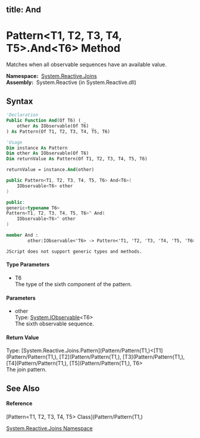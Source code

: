 title: And
---
# Pattern\<T1, T2, T3, T4, T5\>.And\<T6\> Method

Matches when all observable sequences have an available value.

**Namespace:**  [System.Reactive.Joins](System.Reactive.Joins/System.Reactive.Joins)  
**Assembly:**  System.Reactive (in System.Reactive.dll)

## Syntax

```vb
'Declaration
Public Function And(Of T6) ( _
    other As IObservable(Of T6) _
) As Pattern(Of T1, T2, T3, T4, T5, T6)
```

```vb
'Usage
Dim instance As Pattern
Dim other As IObservable(Of T6)
Dim returnValue As Pattern(Of T1, T2, T3, T4, T5, T6)

returnValue = instance.And(other)
```

```csharp
public Pattern<T1, T2, T3, T4, T5, T6> And<T6>(
    IObservable<T6> other
)
```

```c++
public:
generic<typename T6>
Pattern<T1, T2, T3, T4, T5, T6>^ And(
    IObservable<T6>^ other
)
```

```fsharp
member And : 
        other:IObservable<'T6> -> Pattern<'T1, 'T2, 'T3, 'T4, 'T5, 'T6> 
```

```jscript
JScript does not support generic types and methods.
```

#### Type Parameters

- T6  
  The type of the sixth component of the pattern.

#### Parameters

- other  
  Type: [System.IObservable](https://msdn.microsoft.com/en-us/library/Dd990377)\<T6\>  
  The sixth observable sequence.

#### Return Value

Type: [System.Reactive.Joins.Pattern](Pattern/Pattern(T1,)\<[T1](Pattern/Pattern(T1,), [T2](Pattern/Pattern(T1,), [T3](Pattern/Pattern(T1,), [T4](Pattern/Pattern(T1,), [T5](Pattern/Pattern(T1,), T6\>  
The join pattern.

## See Also

#### Reference

[Pattern\<T1, T2, T3, T4, T5\> Class](Pattern/Pattern(T1,)

[System.Reactive.Joins Namespace](System.Reactive.Joins/System.Reactive.Joins)
